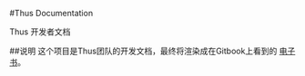 #Thus Documentation

Thus 开发者文档

##说明
这个项目是Thus团队的开发文档，最终将渲染成在Gitbook上看到的 [电子书](https://www.gitbook.com/book/lvwzhen/thus-doc)。

